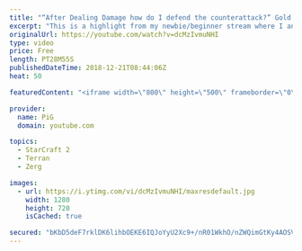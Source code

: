 ```yaml
---
title: "“After Dealing Damage how do I defend the counterattack?” Gold TvZ - Newbie Stream"
excerpt: "This is a highlight from my newbie/beginner stream where I analyse a players replay who struggles vs zerg counterattacks -- Watch live at https://www.twitch.tv/x5_pig"
originalUrl: https://youtube.com/watch?v=dcMzIvmuNHI
type: video
price: Free
length: PT28M55S
publishedDateTime: 2018-12-21T08:44:06Z
heat: 50

featuredContent: "<iframe width=\"800\" height=\"500\" frameborder=\"0\" src=\"https://www.youtube.com/embed/dcMzIvmuNHI\" allow=\"accelerometer; autoplay; encrypted-media; gyroscope; picture-in-picture\" allowfullscreen></iframe>"

provider:
  name: PiG
  domain: youtube.com

topics:
  - StarCraft 2
  - Terran
  - Zerg

images:
  - url: https://i.ytimg.com/vi/dcMzIvmuNHI/maxresdefault.jpg
    width: 1280
    height: 720
    isCached: true

secured: "bKbD5deF7rklDK6lihbOEKE6IQJoYyU2Xc9+/nR01WkhO/nZWQimGtKy4AOSVyIEurB8X4zDXKenlSUpbQmPGzUXiPXaQ6n5oYSMU83c+gkJmrp24GjJTROIstDjnwImzwStZ5QldApj6r56EQ89adTg5g1qtPrDvhFLo13ONg5eq4OlAKPEowyDNNEpuVetNDTNS/4LzX6+kceeLRTy1aJUCNowOtSjwzPsZ/wJtXmm7bD7AF3+L5TO1fBsvOWHW0p09gCE9xCKZKo16RR4MyNnnhwV/Ix7XdifkZHLX4hyq+02lvVALRUKPlf8RHOkc7Sv39gb6G8uCo0Q8Epm9LmwzM9J9Ees7PSXlAaqN9Q+wc/iVNtT0TJvsRtJLGi0RWqAwdDVeLcnGWVxxhaqX2B0B7vvJFwL5QJeo/4TZKQ=;F/xp+TGK6S+Wi2W92R2Eyg=="
---
```


